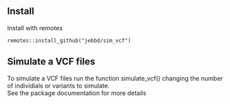 ## Install
Install with remotes
```
remotes::install_github("jebbd/sim_vcf")
```

## Simulate a VCF files
To simulate a VCF files run the function simulate_vcf() changing the number of individials or variants to simulate.   
See the package documentation for more details
